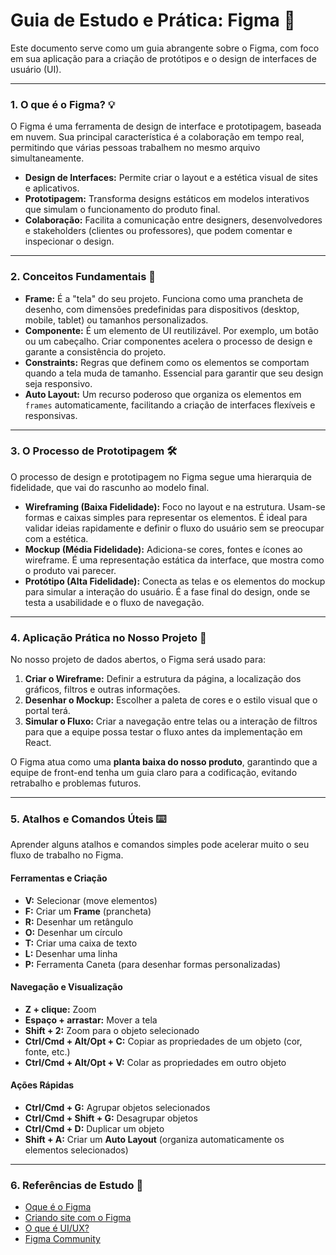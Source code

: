 # Guia de Estudo e Prática: Figma 🎨

Este documento serve como um guia abrangente sobre o Figma, com foco em sua aplicação para a criação de protótipos e o design de interfaces de usuário (UI).

---

### 1. O que é o Figma? 💡

O Figma é uma ferramenta de design de interface e prototipagem, baseada em nuvem. Sua principal característica é a colaboração em tempo real, permitindo que várias pessoas trabalhem no mesmo arquivo simultaneamente.

- **Design de Interfaces:** Permite criar o layout e a estética visual de sites e aplicativos.
- **Prototipagem:** Transforma designs estáticos em modelos interativos que simulam o funcionamento do produto final.
- **Colaboração:** Facilita a comunicação entre designers, desenvolvedores e stakeholders (clientes ou professores), que podem comentar e inspecionar o design.

---

### 2. Conceitos Fundamentais 🧭

- **Frame:** É a "tela" do seu projeto. Funciona como uma prancheta de desenho, com dimensões predefinidas para dispositivos (desktop, mobile, tablet) ou tamanhos personalizados.
- **Componente:** É um elemento de UI reutilizável. Por exemplo, um botão ou um cabeçalho. Criar componentes acelera o processo de design e garante a consistência do projeto.
- **Constraints:** Regras que definem como os elementos se comportam quando a tela muda de tamanho. Essencial para garantir que seu design seja responsivo.
- **Auto Layout:** Um recurso poderoso que organiza os elementos em `frames` automaticamente, facilitando a criação de interfaces flexíveis e responsivas.

---

### 3. O Processo de Prototipagem 🛠️

O processo de design e prototipagem no Figma segue uma hierarquia de fidelidade, que vai do rascunho ao modelo final.

- **Wireframing (Baixa Fidelidade):** Foco no layout e na estrutura. Usam-se formas e caixas simples para representar os elementos. É ideal para validar ideias rapidamente e definir o fluxo do usuário sem se preocupar com a estética.
- **Mockup (Média Fidelidade):** Adiciona-se cores, fontes e ícones ao wireframe. É uma representação estática da interface, que mostra como o produto vai parecer.
- **Protótipo (Alta Fidelidade):** Conecta as telas e os elementos do mockup para simular a interação do usuário. É a fase final do design, onde se testa a usabilidade e o fluxo de navegação.

---

### 4. Aplicação Prática no Nosso Projeto 🚀

No nosso projeto de dados abertos, o Figma será usado para:

1.  **Criar o Wireframe:** Definir a estrutura da página, a localização dos gráficos, filtros e outras informações.
2.  **Desenhar o Mockup:** Escolher a paleta de cores e o estilo visual que o portal terá.
3.  **Simular o Fluxo:** Criar a navegação entre telas ou a interação de filtros para que a equipe possa testar o fluxo antes da implementação em React.

O Figma atua como uma **planta baixa do nosso produto**, garantindo que a equipe de front-end tenha um guia claro para a codificação, evitando retrabalho e problemas futuros.

---

### 5. Atalhos e Comandos Úteis ⌨️

Aprender alguns atalhos e comandos simples pode acelerar muito o seu fluxo de trabalho no Figma.

#### **Ferramentas e Criação**

- **V:** Selecionar (move elementos)
- **F:** Criar um **Frame** (prancheta)
- **R:** Desenhar um retângulo
- **O:** Desenhar um círculo
- **T:** Criar uma caixa de texto
- **L:** Desenhar uma linha
- **P:** Ferramenta Caneta (para desenhar formas personalizadas)

#### **Navegação e Visualização**

- **Z + clique:** Zoom
- **Espaço + arrastar:** Mover a tela
- **Shift + 2:** Zoom para o objeto selecionado
- **Ctrl/Cmd + Alt/Opt + C:** Copiar as propriedades de um objeto (cor, fonte, etc.)
- **Ctrl/Cmd + Alt/Opt + V:** Colar as propriedades em outro objeto

#### **Ações Rápidas**

- **Ctrl/Cmd + G:** Agrupar objetos selecionados
- **Ctrl/Cmd + Shift + G:** Desagrupar objetos
- **Ctrl/Cmd + D:** Duplicar um objeto
- **Shift + A:** Criar um **Auto Layout** (organiza automaticamente os elementos selecionados)

---

### 6. Referências de Estudo 📓

- [Oque é o Figma](https://www.youtube.com/watch?v=oy5_yJLMZXI)
- [Criando site com o Figma](https://www.youtube.com/watch?v=oy5_yJLMZXI)
- [O que é UI/UX?](https://www.youtube.com/watch?v=rbEbsF8o1-8)
- [Figma Community](https://www.figma.com/community)
